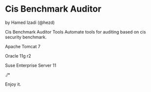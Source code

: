 # Cis Benchmark Auditor
by Hamed Izadi (@hezd)

Cis Benchmark Auditor Tools
Automate tools for auditing based on cis security benchmark.

Apache Tomcat 7

Oracle 11g r2

Suse Enterprise Server 11


./*

Enjoy it.
